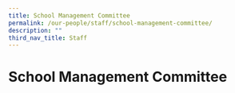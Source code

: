 ```yaml
---
title: School Management Committee
permalink: /our-people/staff/school-management-committee/
description: ""
third_nav_title: Staff
---
```

# **School Management Committee**

